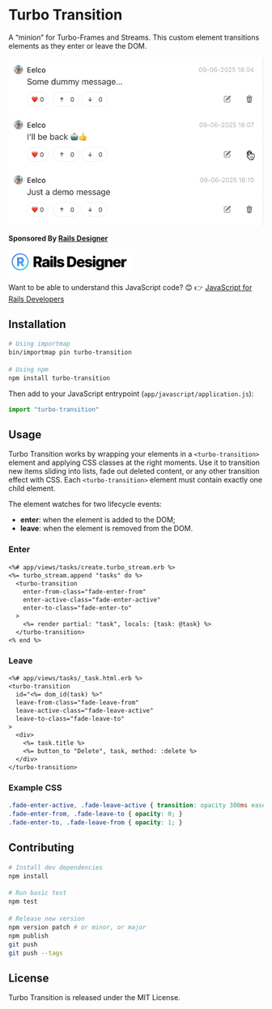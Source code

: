 # Turbo Transition

A “minion” for Turbo-Frames and Streams. This custom element transitions elements as they enter or leave the DOM.

![Shows a fade out and slide up transition of one message after clicking a trash can icon](https://raw.githubusercontent.com/Rails-Designer/turbo-transition/HEAD/.github/turbo-transition-example.gif)

**Sponsored By [Rails Designer](https://railsdesigner.com/)**

<a href="https://railsdesigner.com/" target="_blank">
  <picture>
    <source media="(prefers-color-scheme: dark)" srcset="https://raw.githubusercontent.com/Rails-Designer/turbo-transition/HEAD/.github/logo-dark.svg">
    <source media="(prefers-color-scheme: light)" srcset="https://raw.githubusercontent.com/Rails-Designer/turbo-transition/HEAD/.github/logo-light.svg">
    <img alt="Rails Designer" src="https://raw.githubusercontent.com/Rails-Designer/turbo-transition/HEAD/.github/logo-light.svg" width="240" style="max-width: 100%;">
  </picture>
</a>

Want to be able to understand this JavaScript code? 😊 👉 [JavaScript for Rails Developers](https://javascriptforrails.com/)


## Installation

```bash
# Using importmap
bin/importmap pin turbo-transition

# Using npm
npm install turbo-transition
```

Then add to your JavaScript entrypoint (`app/javascript/application.js`):

```javascript
import "turbo-transition"
```


## Usage

Turbo Transition works by wrapping your elements in a `<turbo-transition>` element and applying CSS classes at the right moments. Use it to transition new items sliding into lists, fade out deleted content, or any other transition effect with CSS. Each `<turbo-transition>` element must contain exactly one child element.

The element watches for two lifecycle events:

- **enter**: when the element is added to the DOM;
- **leave**: when the element is removed from the DOM.


### Enter

```erb
<%# app/views/tasks/create.turbo_stream.erb %>
<%= turbo_stream.append "tasks" do %>
  <turbo-transition
    enter-from-class="fade-enter-from"
    enter-active-class="fade-enter-active"
    enter-to-class="fade-enter-to"
  >
    <%= render partial: "task", locals: {task: @task} %>
  </turbo-transition>
<% end %>
```


### Leave

```erb
<%# app/views/tasks/_task.html.erb %>
<turbo-transition
  id="<%= dom_id(task) %>"
  leave-from-class="fade-leave-from"
  leave-active-class="fade-leave-active"
  leave-to-class="fade-leave-to"
>
  <div>
    <%= task.title %>
    <%= button_to "Delete", task, method: :delete %>
  </div>
</turbo-transition>
```


### Example CSS

```css
.fade-enter-active, .fade-leave-active { transition: opacity 300ms ease-out; }
.fade-enter-from, .fade-leave-to { opacity: 0; }
.fade-enter-to, .fade-leave-from { opacity: 1; }
```


## Contributing

```bash
# Install dev dependencies
npm install

# Run basic test
npm test

# Release new version
npm version patch # or minor, or major
npm publish
git push
git push --tags
```


## License

Turbo Transition is released under the MIT License.
